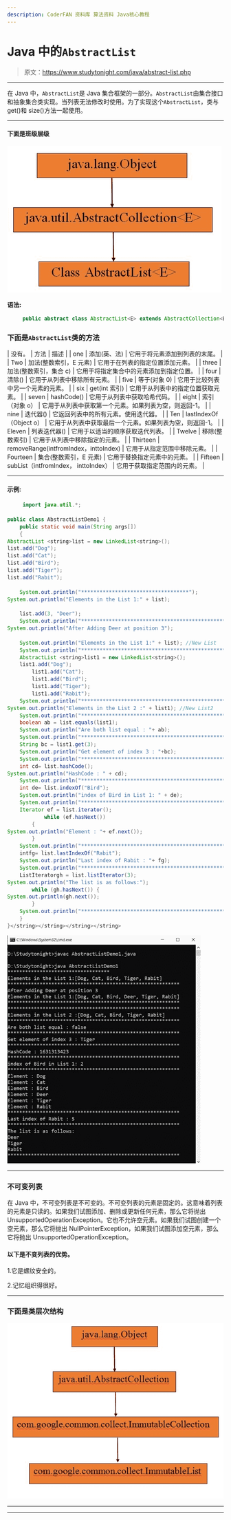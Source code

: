 ```yaml
---
description: CoderFAN 资料库 算法资料 Java核心教程
---
```


# Java 中的`AbstractList`

> 原文：<https://www.studytonight.com/java/abstract-list.php>

* * *

在 Java 中，`AbstractList`是 Java 集合框架的一部分。`AbstractList`由集合接口和抽象集合类实现。当列表无法修改时使用。为了实现这个`AbstractList`，类与 get()和 size()方法一起使用。

* * *

#### **下面是班级层级**

![abstract-list](img/6a0d8ea94e549d1de74a9e6711d02cc3.png)

**语法:**

```java
	 public abstract class AbstractList<E> extends AbstractCollection<E>implements List<E> 

```

### 下面是`AbstractList`类的方法

| 没有。 | 方法 | 描述 |
| one | 添加(英、法) | 它用于将元素添加到列表的末尾。 |
| Two | 加法(整数索引，E 元素) | 它用于在列表的指定位置添加元素。 |
| three | 加法(整数索引，集合 c) | 它用于将指定集合中的元素添加到指定位置。 |
| four | 清除() | 它用于从列表中移除所有元素。 |
| five | 等于(对象 0) | 它用于比较列表中另一个元素的元素。 |
| six | get(int 索引) | 它用于从列表中的指定位置获取元素。 |
| seven | hashCode() | 它用于从列表中获取哈希代码。 |
| eight | 索引（对象 o） | 它用于从列表中获取第一个元素。如果列表为空，则返回-1。 |
| nine | 迭代器() | 它返回列表中的所有元素。使用迭代器。 |
| Ten | lastIndexOf（Object o） | 它用于从列表中获取最后一个元素。如果列表为空，则返回-1。 |
| Eleven | 列表迭代器() | 它用于以适当的顺序获取迭代列表。 |
| Twelve | 移除(整数索引) | 它用于从列表中移除指定的元素。 |
| Thirteen | removeRange(intfromIndex，inttoIndex) | 它用于从指定范围中移除元素。 |
| Fourteen | 集合(整数索引，E 元素) | 它用于替换指定元素中的元素。 |
| Fifteen | subList（intfromIndex， inttoIndex） | 它用于获取指定范围内的元素。 |

* * *

#### **示例:**

```java
	 import java.util.*; 

public class AbstractListDemo1 { 
    public static void main(String args[]) 
    { 
AbstractList <string>list = new LinkedList<string>(); 
list.add("Dog"); 
list.add("Cat"); 
list.add("Bird"); 
list.add("Tiger"); 
list.add("Rabit"); 

	System.out.println("***********************************");
System.out.println("Elements in the List 1:" + list);

	list.add(3, "Deer"); 
	System.out.println("***********************************************************"); 
System.out.println("After Adding Deer at position 3");

	System.out.println("Elements in the List 1:" + list); //New List
	System.out.println("***********************************************************");
	AbstractList <string>list1 = new LinkedList<string>();
	list1.add("Dog"); 
        list1.add("Cat"); 
        list1.add("Bird"); 
        list1.add("Tiger"); 
        list1.add("Rabit"); 
	System.out.println("***********************************************************");
System.out.println("Elements in the List 2 :" + list1); //New List2
	System.out.println("***********************************************************");
	boolean ab = list.equals(list1); 
	System.out.println("Are both list equal : "+ ab); 
	System.out.println("***********************************************************");	
	String bc = list1.get(3);
	System.out.println("Get element of index 3 : "+bc);
	System.out.println("***********************************************************");
	int cd= list.hashCode();
System.out.println("HashCode : " + cd); 
	System.out.println("***********************************************************");
	int de= list.indexOf("Bird"); 
	System.out.println("index of Bird in List 1: " + de); 
	System.out.println("***********************************************************");
	Iterator ef = list.iterator(); 
            while (ef.hasNext()) 
		{ 
System.out.println("Element : "+ ef.next()); 
		}
	System.out.println("***********************************************************");
	intfg= list.lastIndexOf("Rabit"); 
	System.out.println("Last index of Rabit : "+ fg); 
	System.out.println("***********************************************************");
	ListIteratorgh = list.listIterator(3); 
System.out.println("The list is as follows:"); 
        while (gh.hasNext()) { 
System.out.println(gh.next()); 
        } 
	System.out.println("***********************************************************");
    } 
}</string></string></string></string> 

```

![abstract-list](img/eb7370ace7cad2f39daaeec9cf8dac86.png)

* * *

### 不可变列表

在 Java 中，不可变列表是不可变的。不可变列表的元素是固定的。这意味着列表的元素是只读的。如果我们试图添加、删除或更新任何元素，那么它将抛出 UnsupportedOperationException。它也不允许空元素。如果我们试图创建一个空元素，那么它将抛出 NullPointerException，如果我们试图添加空元素，那么它将抛出 UnsupportedOperationException。

#### **以下是不变列表的优势。**

1.它是螺纹安全的。

2.记忆组织得很好。

* * *

### 下面是类层次结构

![immutable-list](img/7c7ddcd2d8c6b67bc51d2da9d20f1760.png)

* * *

* * *